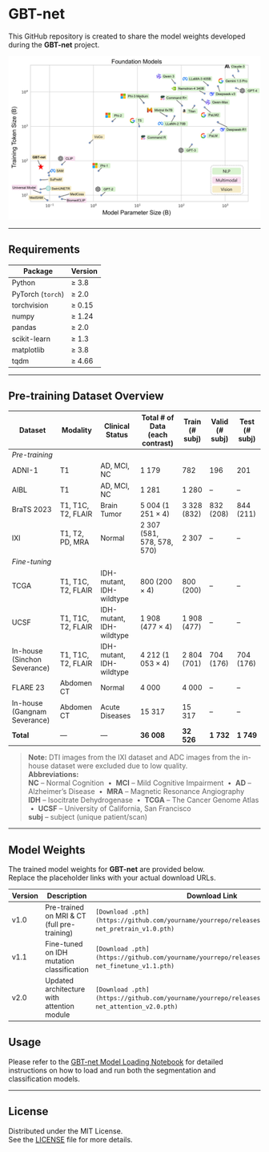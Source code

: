 # GBT-net
This GitHub repository is created to share the model weights developed during the **GBT-net** project.

![GBT-net Architecture](assets/foundation_models.png)  

---

## Requirements
| Package        | Version |
|----------------|---------|
| Python         | ≥ 3.8   |
| PyTorch (`torch`) | ≥ 2.0 |
| torchvision    | ≥ 0.15  |
| numpy          | ≥ 1.24  |
| pandas         | ≥ 2.0   |
| scikit-learn   | ≥ 1.3   |
| matplotlib     | ≥ 3.8   |
| tqdm           | ≥ 4.66  |

---

## Pre-training Dataset Overview

| Dataset                          | Modality               | Clinical Status             | Total # of Data (each contrast)      | Train (# subj) | Valid (# subj) | Test (# subj) |
|----------------------------------|------------------------|-----------------------------|--------------------------------------|---------------|---------------|---------------|
| *Pre-training*                   |                        |                             |                                      |               |               |               |
| ADNI-1                           | T1                     | AD, MCI, NC                 | 1 179                                | 782           | 196           | 201           |
| AIBL                             | T1                     | AD, MCI, NC                 | 1 281                                | 1 280         | –             | –             |
| BraTS 2023                       | T1, T1C, T2, FLAIR     | Brain Tumor                 | 5 004 (1 251 × 4)                    | 3 328 (832)   | 832 (208)     | 844 (211)     |
| IXI                              | T1, T2, PD, MRA        | Normal                      | 2 307 (581, 578, 578, 570)           | 2 307         | –             | –             |
| *Fine-tuning*                    |                        |                             |                                      |               |               |               |
| TCGA                             | T1, T1C, T2, FLAIR     | IDH-mutant, IDH-wildtype    | 800 (200 × 4)                        | 800 (200)     | –             | –             |
| UCSF                             | T1, T1C, T2, FLAIR     | IDH-mutant, IDH-wildtype    | 1 908 (477 × 4)                      | 1 908 (477)   | –             | –             |
| In-house (Sinchon Severance)     | T1, T1C, T2, FLAIR     | IDH-mutant, IDH-wildtype    | 4 212 (1 053 × 4)                    | 2 804 (701)   | 704 (176)     | 704 (176)     |
| FLARE 23                         | Abdomen CT             | Normal                      | 4 000                                | 4 000         | –             | –             |
| In-house (Gangnam Severance)     | Abdomen CT             | Acute Diseases              | 15 317                               | 15 317        | –             | –             |
| **Total**                        | —                      | —                           | **36 008**                           | **32 526**    | **1 732**     | **1 749**     |

> **Note:** DTI images from the IXI dataset and ADC images from the in-house dataset were excluded due to low quality.  
> **Abbreviations:**  
> **NC** – Normal Cognition &nbsp;•&nbsp; **MCI** – Mild Cognitive Impairment &nbsp;•&nbsp; **AD** – Alzheimer’s Disease &nbsp;•&nbsp; **MRA** – Magnetic Resonance Angiography  
> **IDH** – Isocitrate Dehydrogenase &nbsp;•&nbsp; **TCGA** – The Cancer Genome Atlas &nbsp;•&nbsp; **UCSF** – University of California, San Francisco  
> **subj** – subject (unique patient/scan)

---

## Model Weights
The trained model weights for **GBT-net** are provided below.  
Replace the placeholder links with your actual download URLs.

| Version | Description                                 | Download Link |
|---------|---------------------------------------------|---------------|
| v1.0    | Pre-trained on MRI & CT (full pre-training) | `[Download .pth](https://github.com/yourname/yourrepo/releases/download/v1.0/gbt-net_pretrain_v1.0.pth)` |
| v1.1    | Fine-tuned on IDH mutation classification   | `[Download .pth](https://github.com/yourname/yourrepo/releases/download/v1.1/gbt-net_finetune_v1.1.pth)` |
| v2.0    | Updated architecture with attention module  | `[Download .pth](https://github.com/yourname/yourrepo/releases/download/v2.0/gbt-net_attention_v2.0.pth)` |


## Usage
Please refer to the [GBT-net Model Loading Notebook](gbt_net_model_loading.ipynb) for detailed instructions on how to load and run both the segmentation and classification models.

---


## License
Distributed under the MIT License.  
See the [LICENSE](LICENSE) file for more details.
